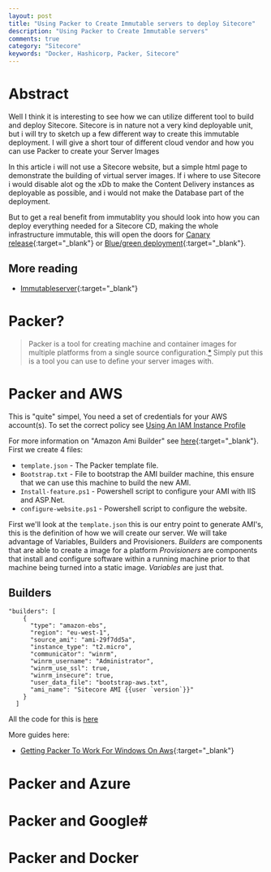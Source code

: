 ```yaml
---
layout: post
title: "Using Packer to Create Immutable servers to deploy Sitecore"
description: "Using Packer to Create Immutable servers"
comments: true
category: "Sitecore"
keywords: "Docker, Hashicorp, Packer, Sitecore"
---
```


# Abstract #
Well I think it is interesting to see how we can utilize different tool to build and deploy Sitecore. Sitecore is in nature not a very kind deployable unit, but i will try to sketch up a few different way to create this immutable deployment.
I will give a short tour of different cloud vendor and how you can use Packer to create your Server Images

In this article i will not use a Sitecore website, but a simple html page to demonstrate the building of virtual server images. 
If i where to use Sitecore i would disable alot og the xDb to make the Content Delivery instances as deployable as possible, and i would not make the Database part of the deployment. 

But to get a real benefit from immutablity you should look into how you can deploy everything needed for a Sitecore CD, making the whole infrastructure immutable, this will open the doors for [Canary release](https://martinfowler.com/bliki/CanaryRelease.html){:target="_blank"} or [Blue/green deployment](https://martinfowler.com/bliki/BlueGreenDeployment.html){:target="_blank"}.

## More reading ##
* [Immutableserver](https://martinfowler.com/bliki/ImmutableServer.html){:target="_blank"}

# Packer? #
> Packer is a tool for creating machine and container images for multiple platforms from a single source configuration.[*](https://www.packer.io/)
Simply put this is a tool you can use to define your server images with. 

# Packer and AWS #
This is "quite" simpel, You need a set of credentials for your AWS account(s). To set the correct policy see [Using An IAM Instance Profile](https://www.packer.io/docs/builders/amazon.html#using-an-iam-instance-profile)

For more information on "Amazon Ami Builder" see [here](https://www.packer.io/docs/builders/amazon.html#using-an-iam-instance-profile){:target="_blank"}.
First we create 4 files:
* `template.json` - The Packer template file.
* `Bootstrap.txt` - File to bootstrap the AMI builder machine, this ensure that we can use this machine to build the new AMI.
* `Install-feature.ps1` - Powershell script to configure your AMI with IIS and ASP.Net.
* `configure-website.ps1` - Powershell script to configure the website.

First we'll look at the `template.json` this is our entry point to generate AMI's, this is the definition of how we will create our server. 
We will take advantage of Variables, Builders and Provisioners. 
*Builders* are components that are able to create a image for a platform
*Provisioners* are components that install and configure software within a running machine prior to that machine being turned into a static image. 
*Variables* are just that.

## Builders ##
```
"builders": [
    {
      "type": "amazon-ebs",    
      "region": "eu-west-1",
      "source_ami": "ami-29f7dd5a",
      "instance_type": "t2.micro",
      "communicator": "winrm",
      "winrm_username": "Administrator",
      "winrm_use_ssl": true,
      "winrm_insecure": true,
      "user_data_file": "bootstrap-aws.txt",
      "ami_name": "Sitecore AMI {{user `version`}}"
    }
  ]
```

All the code for this is [here](https://github.com/magudb/packer-sitecore)

More guides here:
* [Getting Packer To Work For Windows On Aws](http://blog.petegoo.com/2016/05/10/packer-aws-windows/){:target="_blank"}

# Packer and Azure #

# Packer and Google#

# Packer and Docker #